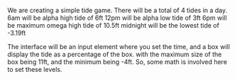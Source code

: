 We are creating a simple tide game. There will be a total of 4 tides in a day. 
6am will be alpha high tide of 6ft
12pm will be alpha low tide of 3ft
6pm will be maximum omega high tide of 10.5ft
midnight will be the lowest tide of -3.19ft

The interface will be an input element where you set the time, and a box will display the tide as a percentage of the box. with the maximum size of the box being 11ft, and the minimum being -4ft. So, some math is involved here to set these levels.
